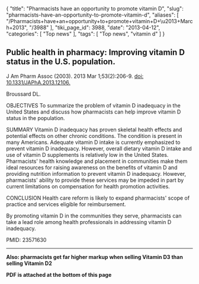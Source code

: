 {
    "title": "Pharmacists have an opportunity to promote vitamin D",
    "slug": "pharmacists-have-an-opportunity-to-promote-vitamin-d",
    "aliases": [
        "/Pharmacists+have+an+opportunity+to+promote+vitamin+D+\u2013+March+2013",
        "/3988"
    ],
    "tiki_page_id": 3988,
    "date": "2013-04-12",
    "categories": [
        "Top news"
    ],
    "tags": [
        "Top news",
        "vitamin d"
    ]
}


## Public health in pharmacy: Improving vitamin D status in the U.S. population.

J Am Pharm Assoc (2003). 2013 Mar 1;53(2):206-9. [doi: 10.1331/JAPhA.2013.12106.](https://doi.org/10.1331/JAPhA.2013.12106.)

Broussard DL.

OBJECTIVES To summarize the problem of vitamin D inadequacy in the United States and discuss how pharmacists can help improve vitamin D status in the population.

SUMMARY Vitamin D inadequacy has proven skeletal health effects and potential effects on other chronic conditions. The condition is present in many Americans. Adequate vitamin D intake is currently emphasized to prevent vitamin D inadequacy. However, overall dietary vitamin D intake and use of vitamin D supplements is relatively low in the United States. Pharmacists' health knowledge and placement in communities make them ideal resources for raising awareness on the benefits of vitamin D and providing nutrition information to prevent vitamin D inadequacy. However, pharmacists' ability to provide these services may be impeded in part by current limitations on compensation for health promotion activities. 

CONCLUSION Health care reform is likely to expand pharmacists' scope of practice and services eligible for reimbursement. 

By promoting vitamin D in the communities they serve, pharmacists can take a lead role among health professionals in addressing vitamin D inadequacy.

PMID:     23571630

---

 **Also: pharmacists get far higher markup when selling Vitamin D3 than selling Vitamin D2** 

 **PDF is attached at the bottom of this page**